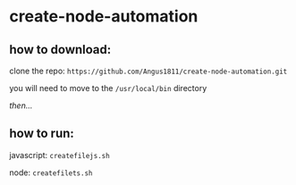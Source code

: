 # create-node-automation

## how to download:

clone the repo: `https://github.com/Angus1811/create-node-automation.git`

you will need to move to the `/usr/local/bin` directory

*then...*

## how to run:

javascript: `createfilejs.sh`

node: `createfilets.sh`
